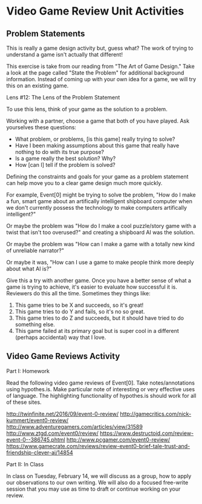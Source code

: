 # Video Game Review Unit Activities

## Problem Statements

This is really a game design activity but, guess what? The work of trying to understand a game isn't actually that different!

This exercise is take from our reading from "The Art of Game Design." Take a look at the page called "State the Problem" for additional background information. Instead of coming up with your own idea for a game, we will try this on an existing game.

Lens #12: The Lens of the Problem Statement

To use this lens, think of your game as the solution to a problem.

Working with a partner, choose a game that both of you have played. Ask yourselves these questions:

- What problem, or problems, [is this game] really trying to solve?
- Have I been making assumptions about this game that really have nothing to do with its true purpose?
- Is a game really the best solution? Why?
- How [can I] tell if the problem is solved?

Defining the constraints and goals for your game as a problem statement can help move you to a clear game design much more quickly.

For example, Event[0] might be trying to solve tbe problem, "How do I make a fun, smart game about an artifically intelligent shipboard computer when we don't currently possess the technology to make computers artifically intelligent?" 

Or maybe the problem was "How do I make a cool puzzle/story game with a twist that isn't too overused?" and creating a shipboard AI was the solution.

Or maybe the problem was "How can I make a game with a totally new kind of unreliable narrator?"

Or maybe it was, "How can I use a game to make people think more deeply about what AI is?"

Give this a try with another game. Once you have a better sense of what a game is trying to achieve, it's easier to evaluate how successful it is. Reviewers do this all the time. Sometimes they things like:

1. This game tries to be X and succeeds, so it's great!
2. This game tries to do Y and fails, so it's no so great.
3. This game tries to do Z and succeeds, but it should have tried to do something else. 
4. This game failed at its primary goal but is super cool in a different (perhaps accidental) way that I love. 

## Video Game Reviews Activity

Part I: Homework


Read the following video game reviews of Event[0]. Take notes/annotations using hypothes.is. Make particular note of interesting or very effective uses of language. The highlighting functionality of hypothes.is should work for all of these sites. 

http://twinfinite.net/2016/09/event-0-review/
http://gamecritics.com/nick-kummert/event0-review/
http://www.adventuregamers.com/articles/view/31589
http://www.ztgd.com/event0/review/
https://www.destructoid.com/review-event-0--386745.phtml
http://www.pcgamer.com/event0-review/
https://www.gamecrate.com/reviews/review-event0-brief-tale-trust-and-friendship-clever-ai/14854
 
Part II: In Class 

In class on Tuesday, February 14, we will discuss as a group, how to apply our observations to our own writing. We will also do a focused free-write session that you may use as time to draft or continue working on your review.  

